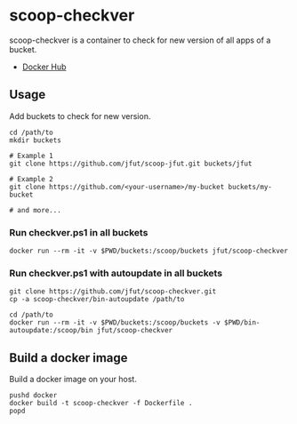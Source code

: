 # scoop-checkver

scoop-checkver is a container to check for new version of all apps of a bucket.

- [Docker Hub](https://hub.docker.com/r/jfut/scoop-checkver)

## Usage

Add buckets to check for new version.

```
cd /path/to
mkdir buckets

# Example 1
git clone https://github.com/jfut/scoop-jfut.git buckets/jfut

# Example 2
git clone https://github.com/<your-username>/my-bucket buckets/my-bucket

# and more...
```

### Run checkver.ps1 in all buckets

```
docker run --rm -it -v $PWD/buckets:/scoop/buckets jfut/scoop-checkver
```

### Run checkver.ps1 with autoupdate in all buckets

```
git clone https://github.com/jfut/scoop-checkver.git
cp -a scoop-checkver/bin-autoupdate /path/to

cd /path/to
docker run --rm -it -v $PWD/buckets:/scoop/buckets -v $PWD/bin-autoupdate:/scoop/bin jfut/scoop-checkver
```

## Build a docker image

Build a docker image on your host.

```
pushd docker
docker build -t scoop-checkver -f Dockerfile .
popd
```

